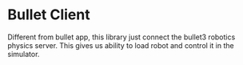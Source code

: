 # Bullet Client
Different from bullet app, this library just connect the bullet3 robotics
physics server. This gives us ability to load robot and control it in the
simulator.